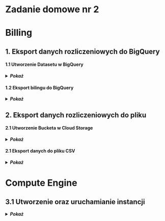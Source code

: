 # Zadanie domowe nr 2

# Billing

## 1. Eksport danych rozliczeniowych do BigQuery

#### 1.1 Utworzenie Datasetu w BigQuery

<details>
  <summary><b><i>Pokaż</i></b></summary>

![BigQuery](./img/20191208191122.jpg "BigQuery")
![BigQuery](./img/20191208190913.jpg "BigQuery")
</details>

#### 1.2 Eksport bilingu do BigQuery

<details>
  <summary><b><i>Pokaż</i></b></summary>

![Billing export](./img/20191208184604.jpg "Billing export")
![Billing export](./img/20191208185404.jpg "Billing export")
![Billing export](./img/20191208185448.jpg "Billing export")
</details>

## 2. Eksport danych rozliczeniowych do pliku

#### 2.1 Utworzenie Bucketa w Cloud Storage

<details>
  <summary><b><i>Pokaż</i></b></summary>

![Cloud Storage](./img/20191208192059.jpg "Cloud Storage")
![Cloud Storage](./img/20191208192350.jpg "Cloud Storage")
![Cloud Storage](./img/20191208192457.jpg "Cloud Storage")
![Cloud Storage](./img/20191208192434.jpg "Cloud Storage")
</details>

#### 2.1 Eksport danych do pliku CSV

<details>
  <summary><b><i>Pokaż</i></b></summary>

![Cloud Storage](./img/20191208192726.jpg "Cloud Storage")
![Cloud Storage](./img/20191208192928.jpg "Cloud Storage")
![Cloud Storage](./img/20191208192936.jpg "Cloud Storage")
</details>


# Compute Engine

## 3.1 Utworzenie oraz uruchamianie instancji

<details>
  <summary><b><i>Pokaż</i></b></summary>

![Compute Engine](./img/20191208194255.jpg "Compute Engine")
![Compute Engine](./img/20191208194713.jpg "Compute Engine")
![Compute Engine](./img/20191208194821.jpg "Compute Engine")
</details>
